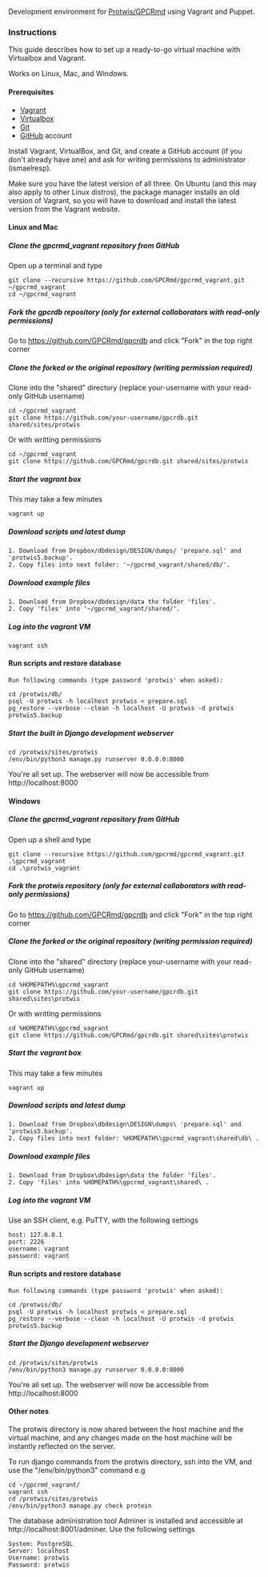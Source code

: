 Development environment for [Protwis/GPCRmd](https://github.com/gpcrmd) using Vagrant and Puppet.

### Instructions

This guide describes how to set up a ready-to-go virtual machine with Virtualbox and Vagrant.

Works on Linux, Mac, and Windows.

#### Prerequisites

* [Vagrant][vagrant]
* [Virtualbox][virtualbox]
* [Git][git]
* [GitHub][github] account

[vagrant]: http://www.vagrantup.com
[virtualbox]: https://www.virtualbox.org
[git]: http://git-scm.com
[github]: http://www.bitbucket.org

Install Vagrant, VirtualBox, and Git, and create a GitHub account (if you don't already have one) and ask for writing permissions to administrator (ismaelresp).

Make sure you have the latest version of all three. On Ubuntu (and this may also apply to other Linux distros), the
package manager installs an old version of Vagrant, so you will have to download and install the latest version from
the Vagrant website.

#### Linux and Mac

##### Clone the gpcrmd_vagrant repository from GitHub

Open up a terminal and type

    git clone --recursive https://github.com/GPCRmd/gpcrmd_vagrant.git ~/gpcrmd_vagrant
    cd ~/gpcrmd_vagrant

##### Fork the gpcrdb repository (only for external collaborators with read-only permissions)

Go to https://github.com/GPCRmd/gpcrdb and click "Fork" in the top right corner

##### Clone the forked or the original repository (writing permission required)

Clone into the "shared" directory (replace your-username with your read-only GitHub username)

    cd ~/gpcrmd_vagrant
    git clone https://github.com/your-username/gpcrdb.git shared/sites/protwis

Or with writting permissions

    cd ~/gpcrmd_vagrant
    git clone https://github.com/GPCRmd/gpcrdb.git shared/sites/protwis


##### Start the vagrant box

This may take a few minutes

    vagrant up

##### Download scripts and latest dump

    1. Download from Dropbox/dbdesign/DESIGN/dumps/ 'prepare.sql' and 'protwis5.backup'.
    2. Copy files into next folder: '~/gpcrmd_vagrant/shared/db/'.

##### Download example files

    1. Download from Dropbox/dbdesign/data the folder 'files'.
    2. Copy 'files' into '~/gpcrmd_vagrant/shared/'.
    

##### Log into the vagrant VM

    vagrant ssh


#### Run scripts and restore database
    Run following commands (type password 'protwis' when asked):

    cd /protwis/db/
    psql -U protwis -h localhost protwis < prepare.sql
    pg_restore --verbose --clean -h localhost -U protwis -d protwis protwis5.backup

##### Start the built in Django development webserver

    cd /protwis/sites/protwis
    /env/bin/python3 manage.py runserver 0.0.0.0:8000

You're all set up. The webserver will now be accessible from http://localhost:8000

#### Windows

##### Clone the gpcrmd_vagrant repository from GitHub

Open up a shell and type

    git clone --recursive https://github.com/gpcrmd/gpcrmd_vagrant.git .\gpcrmd_vagrant
    cd .\protwis_vagrant

##### Fork the protwis repository (only for external collaborators with read-only permissions)

Go to https://github.com/GPCRmd/gpcrdb and click "Fork" in the top right corner

##### Clone the forked or the original repository (writing permission required)

Clone into the "shared" directory (replace your-username with your read-only GitHub username)

    cd %HOMEPATH%\gpcrmd_vagrant
    git clone https://github.com/your-username/gpcrdb.git shared\sites\protwis

Or with writting permissions

    cd %HOMEPATH%\gpcrmd_vagrant
    git clone https://github.com/GPCRmd/gpcrdb.git shared\sites\protwis

##### Start the vagrant box

This may take a few minutes

    vagrant up

##### Download scripts and latest dump

    1. Download from Dropbox\dbdesign\DESIGN\dumps\ 'prepare.sql' and 'protwis5.backup'.
    2. Copy files into next folder: %HOMEPATH%\gpcrmd_vagrant\shared\db\ .

##### Download example files

    1. Download from Dropbox\dbdesign\data the folder 'files'.
    2. Copy 'files' into %HOMEPATH%\gpcrmd_vagrant\shared\ .

##### Log into the vagrant VM

Use an SSH client, e.g. PuTTY, with the following settings

    host: 127.0.0.1
    port: 2226
    username: vagrant
    password: vagrant

#### Run scripts and restore database
    Run following commands (type password 'protwis' when asked):

    cd /protwis/db/
    psql -U protwis -h localhost protwis < prepare.sql
    pg_restore --verbose --clean -h localhost -U protwis -d protwis protwis5.backup

##### Start the Django development webserver

    cd /protwis/sites/protwis
    /env/bin/python3 manage.py runserver 0.0.0.0:8000

You're all set up. The webserver will now be accessible from http://localhost:8000

#### Other notes

The protwis directory is now shared between the host machine and the virtual machine, and any changes made on the host
machine will be instantly reflected on the server.

To run django commands from the protwis directory, ssh into the VM, and use the "/env/bin/python3" command e.g

    cd ~/gpcrmd_vagrant/
    vagrant ssh
    cd /protwis/sites/protwis
    /env/bin/python3 manage.py check protein

The database administration tool Adminer is installed and accessible at http://localhost:8001/adminer. Use the
following settings

    System: PostgreSQL
    Server: localhost
    Username: protwis
    Password: protwis

